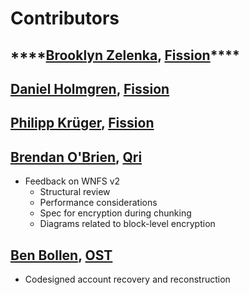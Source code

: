 # Contributors

## \*\*\*\*[**Brooklyn Zelenka**](https://github.com/expede/)**,** [**Fission**](https://fission.codes/)\*\*\*\*

## [Daniel Holmgren](https://github.com/dholms), [Fission](https://fission.codes/)

## [Philipp Krüger](https://github.com/matheus23/), [Fission](https://fission.codes/)

## [Brendan O'Brien](https://github.com/b5), [Qri](https://qri.io/)

* Feedback on WNFS v2
  * Structural review
  * Performance considerations
  * Spec for encryption during chunking
  * Diagrams related to block-level encryption

## [Ben Bollen](https://github.com/benjaminbollen), [OST](https://openst.org/)

* Codesigned account recovery and reconstruction

